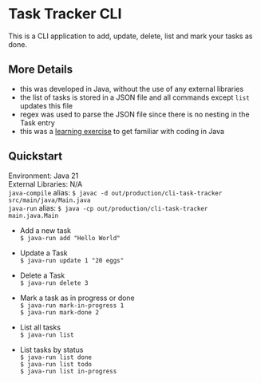 # Task Tracker CLI
This is a CLI application to add, update, delete, list and mark your tasks as done.

## More Details
- this was developed in Java, without the use of any external libraries
- the list of tasks is stored in a JSON file and all commands except `list` updates this file 
- regex was used to parse the JSON file since there is no nesting in the Task entry
- this was a [learning exercise](https://roadmap.sh/projects/task-tracker) to get familiar with coding in Java

## Quickstart
Environment: Java 21\
External Libraries: N/A\
`java-compile` alias: `$ javac -d out/production/cli-task-tracker src/main/java/Main.java`\
`java-run` alias: `$ java -cp out/production/cli-task-tracker main.java.Main`

- Add a new task\
`$ java-run add "Hello World"`


- Update a Task\
`$ java-run update 1 "20 eggs"`


- Delete a Task\
`$ java-run delete 3`


- Mark a task as in progress or done\
`$ java-run mark-in-progress 1`\
`$ java-run mark-done 2`


- List all tasks\
`$ java-run list`


- List tasks by status\
`$ java-run list done`\
`$ java-run list todo`\
`$ java-run list in-progress`
